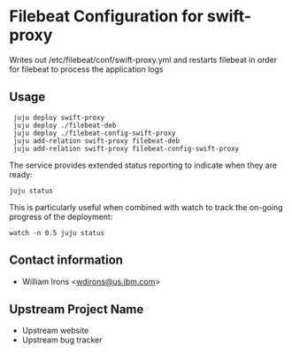# Filebeat Configuration for swift-proxy

Writes out /etc/filebeat/conf/swift-proxy.yml and restarts filebeat in order for
filebeat to process the application logs

## Usage
     juju deploy swift-proxy
     juju deploy ./filebeat-deb
     juju deploy ./filebeat-config-swift-proxy
     juju add-relation swift-proxy filebeat-deb
     juju add-relation swift-proxy filebeat-config-swift-proxy

The service provides extended status reporting to indicate when they are ready:

    juju status

This is particularly useful when combined with watch to track the on-going
progress of the deployment:

    watch -n 0.5 juju status

## Contact information

- William Irons &lt;wdirons@us.ibm.com&gt;

## Upstream Project Name

- Upstream website
- Upstream bug tracker
